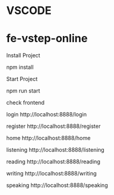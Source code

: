 # VSCODE
# fe-vstep-online

Install Project
<br>

npm install


Start Project


npm run start


check frontend 

login
http://localhost:8888/login

register
http://localhost:8888/register

home
http://localhost:8888/home

listening
http://localhost:8888/listening

reading
http://localhost:8888/reading

writing
http://localhost:8888/writing

speaking
http://localhost:8888/speaking
